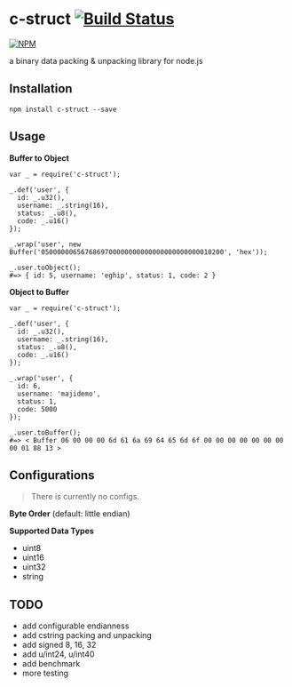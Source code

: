 c-struct [![Build Status](https://travis-ci.org/majimboo/c-struct.svg?branch=master)](https://travis-ci.org/majimboo/c-struct)
========

[![NPM](https://nodei.co/npm/c-struct.png?downloads=true)](https://nodei.co/npm/c-struct/)

a binary data packing &amp; unpacking library for node.js

Installation
----

    npm install c-struct --save

Usage
----

**Buffer to Object**

    var _ = require('c-struct');

    _.def('user', {
      id: _.u32(),
      username: _.string(16),
      status: _.u8(),
      code: _.u16()
    });

    _.wrap('user', new Buffer('0500000065676869700000000000000000000000010200', 'hex'));

    _.user.toObject();
    #=> { id: 5, username: 'eghip', status: 1, code: 2 }


**Object to Buffer**

    var _ = require('c-struct');

    _.def('user', {
      id: _.u32(),
      username: _.string(16),
      status: _.u8(),
      code: _.u16()
    });

    _.wrap('user', {
      id: 6,
      username: 'majidemo',
      status: 1,
      code: 5000
    });

    _.user.toBuffer();
    #=> < Buffer 06 00 00 00 6d 61 6a 69 64 65 6d 6f 00 00 00 00 00 00 00 00 01 88 13 >

Configurations
----

> There is currently no configs.

**Byte Order**
(default: little endian)

**Supported Data Types**

- uint8
- uint16
- uint32
- string

TODO
----

- add configurable endianness
- add cstring packing and unpacking
- add signed 8, 16, 32
- add u/int24, u/int40
- add benchmark
- more testing

